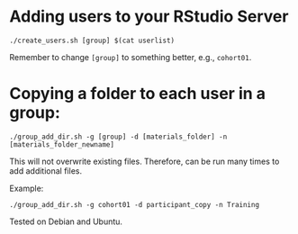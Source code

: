 # Adding users to your RStudio Server

```
./create_users.sh [group] $(cat userlist)
```

Remember to change `[group]` to something better, e.g., `cohort01`.

# Copying a folder to each user in a group:

```
./group_add_dir.sh -g [group] -d [materials_folder] -n [materials_folder_newname]
```

This will not overwrite existing files. Therefore, can be run many times to add additional files.

Example:

```
./group_add_dir.sh -g cohort01 -d participant_copy -n Training
```

Tested on Debian and Ubuntu.
